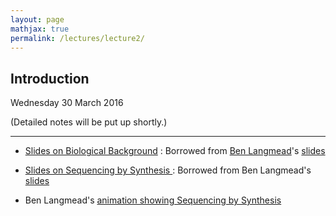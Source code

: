 ```yaml
---
layout: page
mathjax: true
permalink: /lectures/lecture2/
---
```


## Introduction

Wednesday 30 March 2016

(Detailed notes will be put up shortly.)

-----------------

- [Slides on Biological Background](/lectures/lecture2_slides1.pdf) : Borrowed from [Ben Langmead](http://www.langmead-lab.org/)'s [slides](http://www.cs.jhu.edu/~langmea/resources/lecture_notes/biological_background.pdf)

- [Slides on Sequencing by Synthesis ](/lectures/lecture2_slides2.pdf) : Borrowed from Ben Langmead's [slides](http://www.cs.jhu.edu/~langmea/resources/lecture_notes/dna_sequencing.pdf)

- Ben Langmead's [animation showing Sequencing by Synthesis](https://github.com/BenLangmead/ads1-slides/blob/master/0055_dnaseq__sequencing_by_synthesis.pdf)
